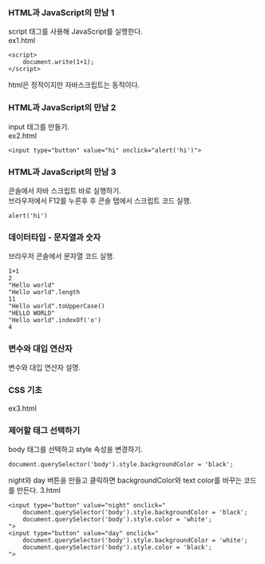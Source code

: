 ﻿### HTML과 JavaScript의 만남 1
script 태그를 사용해 JavaScript를 실행한다.  
ex1.html
~~~
<script>
	document.write(1+1);
</script>
~~~
html은 정적이지만 자바스크립트는 동적이다.

### HTML과 JavaScript의 만남 2
input 태그를 만들기.  
ex2.html
~~~
<input type="button" value="hi" onclick="alert('hi')">
~~~
### HTML과 JavaScript의 만남 3
콘솔에서 자바 스크립트 바로 실행하기.  
브라우저에서 F12를 누른후 후 콘솔 탭에서 스크립트 코드 실행.
~~~
alert('hi')
~~~
### 데이터타입 - 문자열과 숫자
브라우저 콘솔에서 문자열 코드 실행.
~~~
1+1
2
"Hello world"
"Hello world".length
11
"Hello world".toUpperCase()
"HELLO WORLD"
"Hello world".indexOf('o')
4
~~~

### 변수와 대입 연산자
변수와 대입 연산자 설명.

### CSS 기초
ex3.html

### 제어할 태그 선택하기
body 태그를 선택하고 style 속성을 변경하기.
~~~
document.querySelector('body').style.backgroundColor = 'black';
~~~
night와 day 버튼을 만들고 클릭하면 backgroundColor와 text color를 바꾸는 코드를 만든다.
3.html
~~~
<input type="button" value="night" onclick="
    document.querySelector('body').style.backgroundColor = 'black';
    document.querySelector('body').style.color = 'white';
">
<input type="button" value="day" onclick="
    document.querySelector('body').style.backgroundColor = 'white';
    document.querySelector('body').style.color = 'black';
">
~~~
